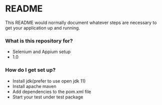 # README #

This README would normally document whatever steps are necessary to get your application up and running.

### What is this repository for? ###

* Selenium and Appium setup
* 1.0

### How do I get set up? ###

* Install jdk(prefer to use open jdk 11)
* Install apache maven
* Add dependencies to the pom.xml file
* Start your test under test package
